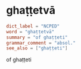 # ghaṭṭetvā

``` toml
dict_label = "NCPED"
word = "ghaṭṭetvā"
summary = "of ghaṭṭeti"
grammar_comment = "absol."
see_also = ["ghaṭṭeti"]
```

of ghaṭṭeti

